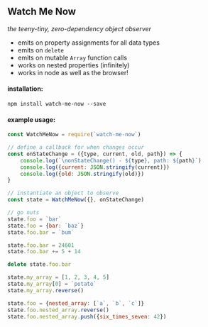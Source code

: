 ## Watch Me Now
_the teeny-tiny, zero-dependency object observer_
* emits on property assignments for all data types
* emits on `delete`
* emits on mutable `Array` function calls
* works on nested properties (infinitely)
* works in node as well as the browser!

#### installation:
`npm install watch-me-now --save`

#### example usage:
```javascript
const WatchMeNow = require(`watch-me-now`)

// define a callback for when changes occur
const onStateChange = ({type, current, old, path}) => {
    console.log(`\nonStateChange() - ${type}, path: ${path}`)
    console.log({current: JSON.stringify(current)})
    console.log({old: JSON.stringify(old)})
}

// instantiate an object to observe
const state = WatchMeNow({}, onStateChange)

// go nuts
state.foo = `bar`
state.foo = {bar: `baz`}
state.foo.bar = `bum`

state.foo.bar = 24601
state.foo.bar += 5 + 14

delete state.foo.bar

state.my_array = [1, 2, 3, 4, 5]
state.my_array[0] = `potato`
state.my_array.reverse()

state.foo = {nested_array: [`a`, `b`, `c`]}
state.foo.nested_array.reverse()
state.foo.nested_array.push({six_times_seven: 42})
```
